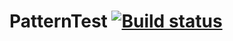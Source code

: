 # PatternTest [![Build status](https://ci.appveyor.com/api/projects/status/3n4i6fb3r0k7182a?svg=true)](https://ci.appveyor.com/project/SotAnk/patterntest)   
